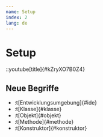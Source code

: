 ```yaml
---
name: Setup
index: 2
lang: de
---
```


# Setup

::youtube[title]{#kZryXO7B0Z4}

## Neue Begriffe

- :t[Entwicklungsumgebung]{#ide}
- :t[Klasse]{#klasse}
- :t[Objekt]{#objekt}
- :t[Methode]{#methode}
- :t[Konstruktor]{#konstruktor}